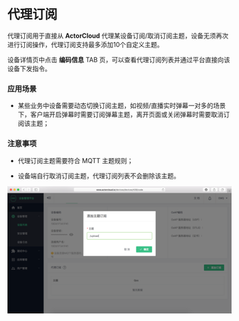 # 代理订阅

代理订阅用于直接从 **ActorCloud** 代理某设备订阅/取消订阅主题，设备无须再次进行订阅操作，代理订阅支持最多添加10个自定义主题。

设备详情页中点击 **编码信息** TAB 页，可以查看代理订阅列表并通过平台直接向该设备下发指令。

### 应用场景

- 某些业务中设备需要动态切换订阅主题，如视频/直播实时弹幕一对多的场景下，客户端开启弹幕时需要订阅弹幕主题，离开页面或关闭弹幕时需要取消订阅该主题；


### 注意事项

- 代理订阅主题需要符合 MQTT 主题规则；

- 设备端自行取消订阅主题，代理订阅列表不会删除该主题。


![](/images/device_subscription.png)